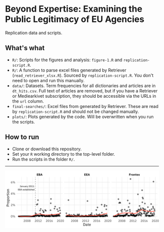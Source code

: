 # Beyond Expertise: Examining the Public Legitimacy of EU Agencies

Replication data and scripts. 

## What's what

* `R/`: Scripts for the figures and analysis: `figure-1.R` and `replication-script.R`.
* `R/`: A function to parse excel files generated by Retriever (`read_retriever_xlsx.R`). Sourced by `replication-script.R`. You don't need to open and run this manually. 
* `data/`: Datasets. Term frequencies for all dictionaries and articles are in `dt_hits.csv`. Full text of articles are removed, but if you have a Retriever or Mediearkivet subscription, they should be accessible via the URLs in the `url` column. 
* `final-searches/`: Excel files from generated by Retriever. These are read by `replication-script.R` and should not be changed manually. 
* `plots/`: Plots generated by the code. Will be overwritten when you run the scripts.  


## How to run

* Clone or download this repository. 
* Set your `R` working directory to the top-level folder.
* Run the scripts in the folder `R/`.

***

![](plots/leg-dimensions-facet.png)
